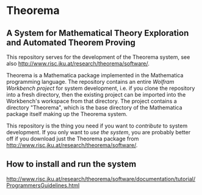 Theorema
==============
A System for Mathematical Theory Exploration and Automated Theorem Proving
--------------

This repository serves for the development of the Theorema system, see
also http://www.risc.jku.at/research/theorema/software/.

Theorema is a Mathematica package implemented in the Mathematica programming
language. The repository contains an entire _Wolfram Workbench project_ for
system development, i.e. if you clone the repository into a fresh directory,
then the existing project can be imported into the Workbench's workspace from
that directory. The project contains a directory "Theorema", which is the base
directory of the Mathematica package itself making up the Theorema system.

This repository is the thing you need if you want to _contribute_ to system
development. If you only want to _use the system_, you are probably better
off if you download just the Theorema package from 
http://www.risc.jku.at/research/theorema/software/. 

How to install and run the system
--------------

http://www.risc.jku.at/research/theorema/software/documentation/tutorial/ProgrammersGuidelines.html
